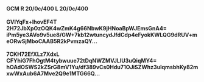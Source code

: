 #### GCM R 20/0c/400 L 20/0c/400
**GVIYqFx+lhovEF4T**<br/>**2H72JbXpOzOQK4wZmK4g66NbwK9jHNoaBpWJEmsGnA4=**<br/>**iPm5ye3AVo9v5ue8/GW+7kb12wtuncydJfdCdp4eFyokKWLQG9dRUV+meORwSjMboCAAB5R2kPvmzaQY...**<br/><br/>
**7CKH72EfXLz7XdxL**<br/>**CFYhiG7FhOgtM4tybwuue72tDqNWZMVJLlU3uQiqMY4=**<br/>**hOAdOSWS2kZSrG8mV1Yu/df389vCs0Hdu71OJiSZWhz3ulqmsbhKy82mxwWxAub6A7Mve2Q9e1MTG66Q...**
